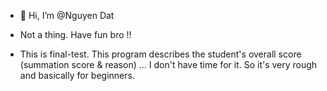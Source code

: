 - 👋 Hi, I’m @Nguyen Dat

- Not a thing. Have fun bro !! 
- This is final-test. This program describes the student's overall score (summation score & reason) ... I don't have time for it. So it's very rough and basically for beginners.
